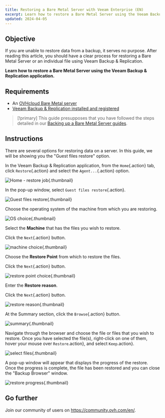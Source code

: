 ```yaml
---
title: Restoring a Bare Metal Server with Veeam Enterprise (EN)
excerpt: Learn how to restore a Bare Metal Server using the Veeam Backup & Replication application
updated: 2024-04-05
---
```


## Objective

If you are unable to restore data from a backup, it serves no purpose. After reading this article, you should have a clear process for restoring a Bare Metal Server or an individual file using Veeam Backup & Replication.

**Learn how to restore a Bare Metal Server using the Veeam Backup & Replication application.**

## Requirements

- An [OVHcloud Bare Metal server](https://www.ovhcloud.com/es/bare-metal/)
- [Veeam Backup & Replication installed and registered](veeam_veeam_backup_replication1.)

> [!primary]
> This guide presupposes that you have followed the steps detailed in our [Backing up a Bare Metal Server guides](bare-metal-cloud-dedicated-servers-backup-restore1.).

## Instructions

There are several options for restoring data on a server. In this guide, we will be showing you the "Guest files restore" option.

In the Veeam Backup & Replication application, from the `Home`{.action} tab, click `Restore`{.action} and select the `Agent...`{.action} option.

![Home - restore job](DS_restore_Veeam01.png){.thumbnail}

In the pop-up window, select `Guest files restore`{.action}.

![Guest files restore](DS_restore_Veeam02.png){.thumbnail}

Choose the operating system of the machine from which you are restoring.

![OS choice](DS_restore_Veeam03.png){.thumbnail}

Select the **Machine** that has the files you wish to restore.

Click the `Next`{.action} button.

![machine choice](DS_restore_Veeam04.png){.thumbnail}

Choose the **Restore Point** from which to restore the files.

Click the `Next`{.action} button.

![restore point choice](DS_restore_Veeam05.png){.thumbnail}

Enter the **Restore reason**.

Click the `Next`{.action} button.

![restore reason](DS_restore_Veeam06.png){.thumbnail}

At the Summary section, click the `Browse`{.action} button.

![summary](DS_restore_Veeam07.png){.thumbnail}

Navigate through the browser and choose the file or files that you wish to restore. Once you have selected the file(s), right-click on one of them, hover your mouse over `Restore`.action}, and select `Keep`.action}.

![select files](DS_restore_Veeam08.png){.thumbnail}

A pop-up window will appear that displays the progress of the restore. Once the progress is complete, the file has been restored and you can close the "Backup Browser" window.

![restore progress](DS_restore_Veeam09.png){.thumbnail}

## Go further

Join our community of users on <https://community.ovh.com/en/>.
